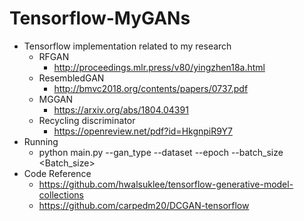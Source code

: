 # Tensorflow-MyGANs
* Tensorflow implementation related to my research
  * RFGAN
    * http://proceedings.mlr.press/v80/yingzhen18a.html
  * ResembledGAN
    * http://bmvc2018.org/contents/papers/0737.pdf
  * MGGAN
    * https://arxiv.org/abs/1804.04391
  * Recycling discriminator
    * https://openreview.net/pdf?id=HkgnpiR9Y7  
* Running
  * python main.py --gan_type <Type> --dataset <Dataset> --epoch <Epoch> --batch_size <Batch_size>
* Code Reference 
  * https://github.com/hwalsuklee/tensorflow-generative-model-collections
  * https://github.com/carpedm20/DCGAN-tensorflow
